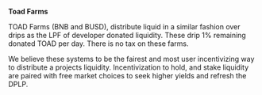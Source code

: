 **Toad Farms**

TOAD Farms (BNB and BUSD), distribute liquid in a similar fashion over drips as the LPF of developer donated liquidity.
These drip 1% remaining donated TOAD per day. There is no tax on these farms.

We believe these systems to be the fairest and most user incentivizing way to distribute a projects liquidity.
Incentivization to hold, and stake liquidity are paired with free market choices to seek higher yields and refresh the DPLP.
